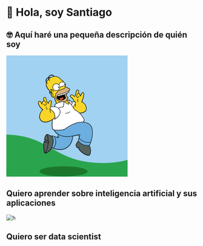 # :wave: Hola, soy Santiago
## 🤓 Aquí haré una pequeña descripción de quién soy
![Hola](homero.gif)
## Quiero aprender sobre inteligencia artificial y sus aplicaciones
![h](hack.jpeg)
## Quiero ser data scientist

